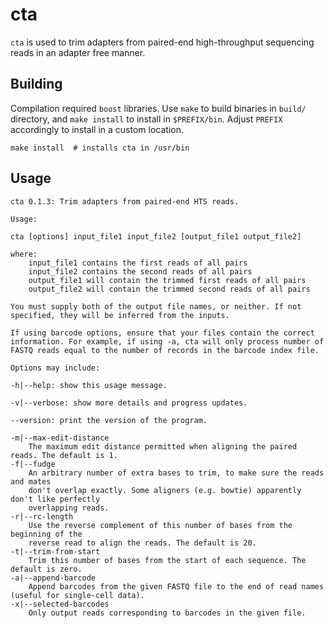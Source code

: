 # cta

`cta` is used to trim adapters from paired-end high-throughput sequencing reads
in an adapter free manner.

## Building

Compilation required `boost` libraries. Use `make` to build binaries in `build/`
directory, and `make install` to install in `$PREFIX/bin`. Adjust `PREFIX`
accordingly to install in a custom location.

```
make install  # installs cta in /usr/bin
```

## Usage

```
cta 0.1.3: Trim adapters from paired-end HTS reads.

Usage:

cta [options] input_file1 input_file2 [output_file1 output_file2]

where:
    input_file1 contains the first reads of all pairs
    input_file2 contains the second reads of all pairs
    output_file1 will contain the trimmed first reads of all pairs
    output_file2 will contain the trimmed second reads of all pairs

You must supply both of the output file names, or neither. If not
specified, they will be inferred from the inputs.

If using barcode options, ensure that your files contain the correct
information. For example, if using -a, cta will only process number of
FASTQ reads equal to the number of records in the barcode index file.

Options may include:

-h|--help: show this usage message.

-v|--verbose: show more details and progress updates.

--version: print the version of the program.

-m|--max-edit-distance
    The maximum edit distance permitted when aligning the paired reads. The default is 1.
-f|--fudge
    An arbitrary number of extra bases to trim, to make sure the reads and mates
    don't overlap exactly. Some aligners (e.g. bowtie) apparently don't like perfectly
    overlapping reads.
-r|--rc-length
    Use the reverse complement of this number of bases from the beginning of the
    reverse read to align the reads. The default is 20.
-t|--trim-from-start
    Trim this number of bases from the start of each sequence. The default is zero.
-a|--append-barcode
    Append barcodes from the given FASTQ file to the end of read names (useful for single-cell data).
-x|--selected-barcodes
    Only output reads corresponding to barcodes in the given file.
```
